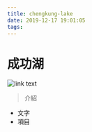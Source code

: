 ```yaml
---
title: chengkung-lake
date: 2019-12-17 19:01:05
tags:
---
```


# 成功湖

![link text](https:// "title")

> 介紹


* 文字
* 項目

